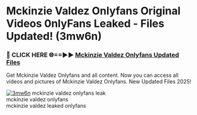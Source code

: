 # Mckinzie Valdez Onlyfans Original Videos 0nlyFans Leaked - Files Updated! (3mw6n)

<h3>🔴 CLICK HERE 🌐==►► <a href="https://best4dudes.click/HH4t6V" rel="nofollow">Mckinzie Valdez Onlyfans Updated Files</a></h3>

Get Mckinzie Valdez Onlyfans and all content. Now you can access all videos and pictures of Mckinzie Valdez Onlyfans. New Updated Files 2025!

[![3mw6n](https://github.com/user-attachments/assets/8c521d6e-e6e3-4a75-9320-d58ab9d79d5b)](https://best4dudes.click/HH4t6V)
mckinzie valdez onlyfans leak<br>
mckinzie valdez onlyfans<br>
mckinzie valdez leaked onlyfans